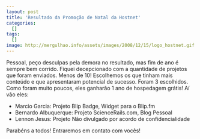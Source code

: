 ```yaml
--- 
layout: post
title: 'Resultado da Promoção de Natal da Hostnet'
categories: 
  []
tags:
  []
image: http://mergulhao.info/assets/images/2008/12/15/logo_hostnet.gif
---
```


Pessoal, peço desculpas pela demora no resultado, mas fim de ano é sempre bem corrido. Fiquei decepcionado com a quantidade de projetos que foram enviados. Menos de 10! Escolhemos os que tinham mais conteúdo e que apresentaram potencial de sucesso. Foram 3 escolhidos. Como foram muito poucos, eles ganharão 1 ano de hospedagem grátis! Aí vão eles:

 * Marcio Garcia: Projeto Blip Badge, Widget para o Blip.fm
 * Bernardo Albuquerque: Projeto ScienceRails.com, Blog Pessoal
 * Lennon Jesus: Projeto Não divulgado por acordo de confidencialidade

Parabéns a todos! Entraremos em contato com vocês!
